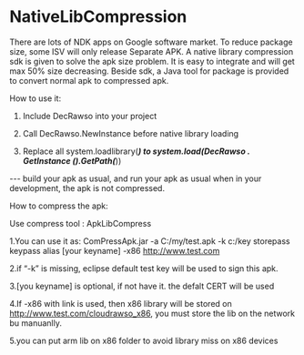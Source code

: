 NativeLibCompression
====================

There are lots of NDK apps on Google software market. To reduce package size, some ISV will only release Separate APK. A native library compression sdk is given to solve the apk size problem. It is easy to integrate and will get max 50% size decreasing. Beside sdk, a Java tool for package is provided to convert normal apk to compressed apk.

How to use it:

1. Include DecRawso into your project

2. Call DecRawso.NewInstance before native library loading

3. Replace all system.loadlibrary(***) to system.load(DecRawso . GetInstance ().GetPath(***))

--- build your apk as usual, and run your apk as usual when in your development, the apk is not compressed.

How to compress the apk:

Use compress tool : ApkLibCompress	

1.You can use it as:  ComPressApk.jar -a C:/my/test.apk -k c:/key storepass keypass alias [your keyname] -x86 http://www.test.com

2.if “-k” is missing, eclipse default test key will be used to sign this apk. 

3.[you keyname] is optional, if not have it. the defalt CERT will be used

4.If -x86 with link is used, then x86 library will be stored on http://www.test.com/cloudrawso_x86,   you must store the lib on the network bu manuanlly.

5.you can put arm lib on x86 folder to avoid library miss on x86 devices


